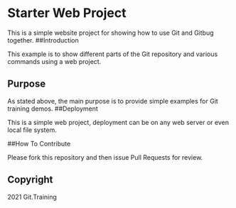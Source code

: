 # Starter Web Project

This is a simple website project for showing how to use Git and Gitbug together.
##Introduction

This example is to show different parts of the Git repository and various commands using a web project.
## Purpose

As stated above, the main purpose is to provide simple examples for Git training demos.
##Deployment

This is a simple web project, deployment can be on any web server or even local file system.

##How To Contribute

Please fork this repository and then issue Pull Requests for review.
## Copyright
2021 Git.Training